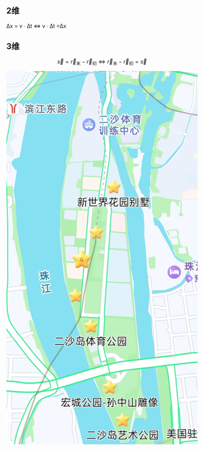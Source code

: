 
## 2维

∆x = v ∙ ∆t ⇔  v ∙ ∆t =∆x

## 3维

$$
\vec{s} = \vec{r}_{\text{末}} - \vec{r}_{\text{初}} ⇔  \vec{r}_{\text{末}} - \vec{r}_{\text{初}} = \vec{s} 
$$

![image](7.jpg)
